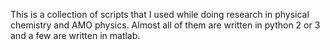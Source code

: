 This is a collection of scripts that I used while doing research in physical chemistry and AMO physics. Almost all of them are written in python 2 or 3 and a few are written in matlab.
